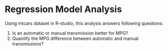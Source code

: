 # Regression Model Analysis

Using mtcars dataset in R-studio, this analysis answers following questions:

1. Is an automatic or manual transmission better for MPG?
1. Quantify the MPG difference between automatic and manual transmissions?  
